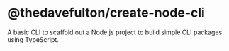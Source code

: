 # @thedavefulton/create-node-cli
A basic CLI to scaffold out a Node.js project to build simple CLI packages using TypeScript.
